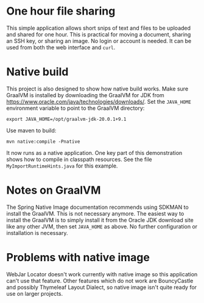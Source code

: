 # One hour file sharing

This simple application allows short snips of text and files to be uploaded
and shared for one hour. This is practical for moving a document, sharing an SSH
key, or sharing an image. No login or account is needed. It can be used from both
the web interface and `curl`.

# Native build

This project is also designed to show how native build works.
Make sure GraalVM is installed by downloading the GraalVM for JDK from
https://www.oracle.com/java/technologies/downloads/. Set the 
`JAVA_HOME` environment variable to point to the GraalVM directory:

    export JAVA_HOME=/opt/graalvm-jdk-20.0.1+9.1

Use maven to build:

    mvn native:compile -Pnative 

It now runs as a native application. One key part of this demonstration
shows how to compile in classpath resources. See the file
`MyImportRuntimeHints.java` for this example.

# Notes on GraalVM

The Spring Native Image documentation recommends using SDKMAN to install
the GraalVM. This is not necessary anymore. The easiest way to install
the GraalVM is to simply install it from the Oracle JDK download site
like any other JVM, then set `JAVA_HOME` as above. No further configuration
or installation is necessary.

# Problems with native image

WebJar Locator doesn't work currently with native image so this
application can't use that feature. Other features which do not work
are BouncyCastle and possibly Thymeleaf Layout Dialect, so native image
isn't quite ready for use on larger projects.
